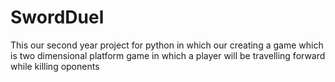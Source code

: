 # SwordDuel
This our second year project for python in which our creating a game which is two dimensional platform game in which a player will be travelling forward while killing oponents
